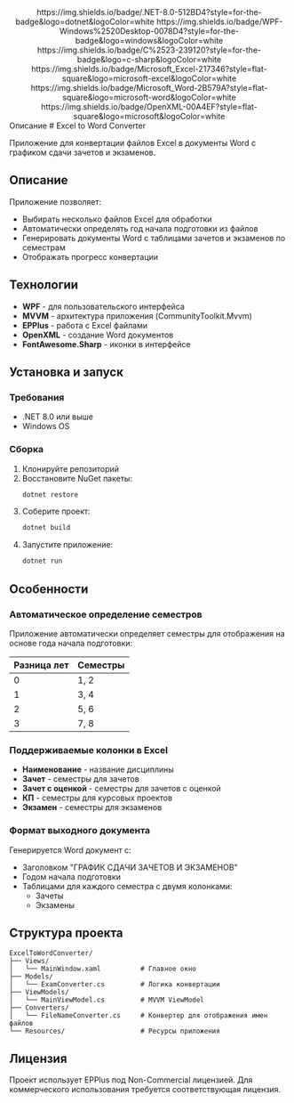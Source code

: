 <div align="center">
https://img.shields.io/badge/.NET-8.0-512BD4?style=for-the-badge&logo=dotnet&logoColor=white
https://img.shields.io/badge/WPF-Windows%2520Desktop-0078D4?style=for-the-badge&logo=windows&logoColor=white
https://img.shields.io/badge/C%2523-239120?style=for-the-badge&logo=c-sharp&logoColor=white

</div><div align="center">
https://img.shields.io/badge/Microsoft_Excel-217346?style=flat-square&logo=microsoft-excel&logoColor=white
https://img.shields.io/badge/Microsoft_Word-2B579A?style=flat-square&logo=microsoft-word&logoColor=white
https://img.shields.io/badge/OpenXML-00A4EF?style=flat-square&logo=microsoft&logoColor=white

</div>
Описание
# Excel to Word Converter

Приложение для конвертации файлов Excel в документы Word с графиком сдачи зачетов и экзаменов.

## Описание

Приложение позволяет:
- Выбирать несколько файлов Excel для обработки
- Автоматически определять год начала подготовки из файлов
- Генерировать документы Word с таблицами зачетов и экзаменов по семестрам
- Отображать прогресс конвертации

## Технологии

- **WPF** - для пользовательского интерфейса
- **MVVM** - архитектура приложения (CommunityToolkit.Mvvm)
- **EPPlus** - работа с Excel файлами
- **OpenXML** - создание Word документов
- **FontAwesome.Sharp** - иконки в интерфейсе

## Установка и запуск

### Требования
- .NET 8.0 или выше
- Windows OS

### Сборка
1. Клонируйте репозиторий
2. Восстановите NuGet пакеты:
   ```bash
   dotnet restore
   ```
3. Соберите проект:
   ```bash
   dotnet build
   ```
4. Запустите приложение:
   ```bash
   dotnet run
   ```

## Особенности

### Автоматическое определение семестров
Приложение автоматически определяет семестры для отображения на основе года начала подготовки:

| Разница лет | Семестры |
|-------------|----------|
| 0           | 1, 2     |
| 1           | 3, 4     |
| 2           | 5, 6     |
| 3           | 7, 8     |

### Поддерживаемые колонки в Excel
- **Наименование** - название дисциплины
- **Зачет** - семестры для зачетов
- **Зачет с оценкой** - семестры для зачетов с оценкой  
- **КП** - семестры для курсовых проектов
- **Экзамен** - семестры для экзаменов

### Формат выходного документа
Генерируется Word документ с:
- Заголовком "ГРАФИК СДАЧИ ЗАЧЕТОВ И ЭКЗАМЕНОВ"
- Годом начала подготовки
- Таблицами для каждого семестра с двумя колонками:
  - Зачеты
  - Экзамены

## Структура проекта

```
ExcelToWordConverter/
├── Views/
│   └── MainWindow.xaml          # Главное окно
├── Models/
│   └── ExamConverter.cs         # Логика конвертации
├── ViewModels/
│   └── MainViewModel.cs         # MVVM ViewModel
├── Converters/
│   └── FileNameConverter.cs     # Конвертер для отображения имен файлов
└── Resources/                   # Ресурсы приложения
```

## Лицензия

Проект использует EPPlus под Non-Commercial лицензией. Для коммерческого использования требуется соответствующая лицензия.
